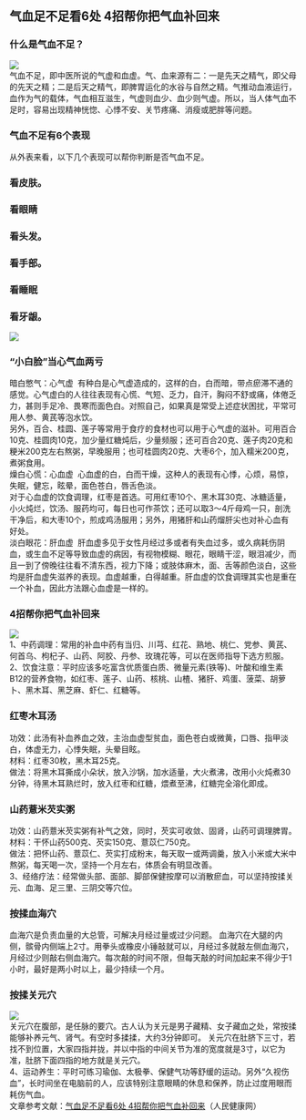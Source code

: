 ## 气血足不足看6处 4招帮你把气血补回来  
### 什么是气血不足？  
![](http://cdncms.v-keep.cn/wp-content/uploads/2020/01/timguukh-1024x664.jpg)  
气血不足，即中医所说的气虚和血虚。气、血来源有二：一是先天之精气，即父母的先天之精；二是后天之精气，即脾胃运化的水谷与自然之精。气推动血液运行，血作为气的载体，气血相互滋生，气虚则血少、血少则气虚。所以，当人体气血不足时，容易出现精神恍惚、心悸不安、关节疼痛、消瘦或肥胖等问题。  
### 气血不足有6个表现  
从外表来看，以下几个表现可以帮你判断是否气血不足。  
### 看皮肤。  
### 看眼睛  
### 看头发。  
### 看手部。  
### 看睡眠  
### 看牙龈。  
![](http://cdncms.v-keep.cn/wp-content/uploads/2020/01/timg66.jpg)  
### “小白脸”当心气血两亏  
暗白憋气：心气虚&nbsp;&nbsp;有种白是心气虚造成的，这样的白，白而暗，带点瘀滞不通的感觉。心气虚白的人往往表现有心慌、气短、乏力，自汗，胸闷不舒或痛，体倦乏力，甚则手足冷、畏寒而面色白。对照自己，如果真是常受上述症状困扰，平常可用人参、黄芪等泡水饮。  
另外，百合、桂圆、莲子等常用于食疗的食材也可以用于心气虚的滋补。可用百合10克、桂圆肉10克，加少量红糖炖后，少量频服；还可百合20克、莲子肉20克和粳米200克左右熬粥，早晚服用；也可桂圆肉20克、大枣6个，加入糯米200克，煮粥食用。  
燥白心慌：心血虚&nbsp;&nbsp;心血虚的白，白而干燥，这种人的表现有心悸，心烦，易惊，失眠，健忘，眩晕，面色苍白，唇舌色淡。  
对于心血虚的饮食调理，红枣是首选。可用红枣10个、黑木耳30克、冰糖适量，小火炖烂，饮汤、服药均可，每日也可作茶饮；还可以取3～4斤母鸡一只，剖洗干净后，和大枣10个，煎成鸡汤服用；另外，用猪肝和山药熘肝尖也对补心血有好处。  
淡白眼花：肝血虚&nbsp; 肝血虚多见于女性月经过多或者有失血过多，或久病耗伤阴血，或生血不足等导致血虚的病因，有视物模糊、眼花，眼睛干涩，眼泪减少，而且一到了傍晚往往看不清东西，视力下降；或肢体麻木，面、舌等颜色淡白，这些均是肝血虚失滋养的表现。血虚越重，白得越重。肝血虚的饮食调理其实也是重在一个补血，因此方法跟心血虚是一样的。  
### 4招帮你把气血补回来  
![](http://cdncms.v-keep.cn/wp-content/uploads/2020/01/u34429943844125839353fm26gp0.jpg)  
1、中药调理：常用的补血中药有当归、川芎、红花、熟地、桃仁、党参、黄芪、何首乌、枸杞子、山药、阿胶、丹参、玫瑰花等，可以在医师指导下选方煎服。  
2、饮食注意：平时应该多吃富含优质蛋白质、微量元素(铁等)、叶酸和维生素B12的营养食物，如红枣、莲子、山药、核桃、山楂、猪肝、鸡蛋、菠菜、胡萝卜、黑木耳、黑芝麻、虾仁、红糖等。  
### 红枣木耳汤  
功效：此汤有补血养血之效，主治血虚型贫血，面色苍白或微黄，口唇、指甲淡白，体虚无力，心悸失眠，头晕目眩。  
材料：红枣30枚，黑木耳25克。  
做法：将黑木耳撕成小朵状，放入沙锅，加水适量，大火煮沸，改用小火炖煮30分钟，待黑木耳熟烂时，放入红枣和红糖，煨煮至沸，红糖完全溶化即成。  
### 山药薏米芡实粥  
功效：山药薏米芡实粥有补气之效，同时，芡实可收敛、固肾，山药可调理脾胃。  
材料：干怀山药500克、芡实150克、薏苡仁750克。  
做法：把怀山药、薏苡仁、芡实打成粉末，每天取一或两调羹，放入小米或大米中熬粥，每天喝一次，坚持一个月左右，体质会有明显改善。  
3、经络疗法：经常做头部、面部、脚部保健按摩可以消散瘀血，可以坚持按揉关元、血海、足三里、三阴交等穴位。  
### 按揉血海穴  
血海穴是负责血量的大总管，可解决月经过量或过少问题。 血海穴在大腿的内侧，髌骨内侧端上2寸。用拳头或橡皮小锤敲就可以，月经过多就敲左侧血海穴，月经过少则敲右侧血海穴。每次敲的时间不限，但每天敲的时间加起来不得少于1小时，最好是两小时以上，最少持续一个月。  
### 按揉关元穴  
![](http://cdncms.v-keep.cn/wp-content/uploads/2020/01/timgiih.jpg)  
关元穴在腹部，是任脉的要穴。古人认为关元是男子藏精、女子藏血之处，常按揉能够补养元气、肾气。有空时多揉揉，大约3分钟即可。 关元穴在肚脐下三寸，若找不到位置，大家四指并拢，并以中指的中间关节为准的宽度就是3寸，以它为准，肚脐下面四指的地方就是关元穴。  
4、运动养生：平时可练习瑜伽、太极拳、保健气功等舒缓的运动。另外“久视伤血”，长时间坐在电脑前的人，应该特别注意眼睛的休息和保养，防止过度用眼而耗伤气血。  
文章参考文献：<a href="http://health.people.com.cn/n1/2019/1202/c14739-31483924.html">气血足不足看6处&nbsp;4招帮你把气血补回来</a>（人民健康网）  

